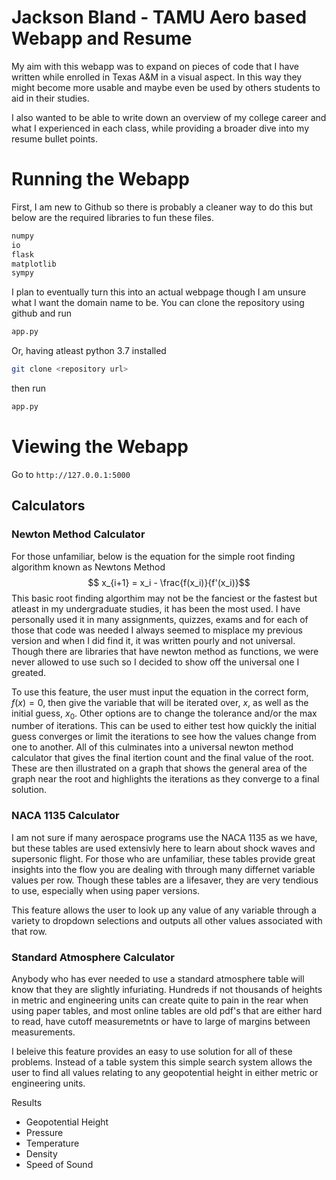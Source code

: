 # Jackson Bland - TAMU Aero based Webapp and Resume
My aim with this webapp was to expand on pieces of code that I have written while enrolled in Texas A&M in a visual aspect. In this way they might become more usable and maybe even be used by others students to aid in their studies. 

I also wanted to be able to write down an overview of my college career and what I experienced in each class, while providing a broader dive into my resume bullet points.
# Running the Webapp
First, I am new to Github so there is probably a cleaner way to do this but below are the required libraries to fun these files.
```py
numpy
io
flask
matplotlib
sympy
```
I plan to eventually turn this into an actual webpage though I am unsure what I want the domain name to be. You can clone the repository using github and run 
```bash
app.py 
```
Or, having atleast python 3.7 installed
```bash
git clone <repository url>
```
then run
```bash
app.py 
```
# Viewing the Webapp
Go to `http://127.0.0.1:5000`

## Calculators
### Newton Method Calculator
For those unfamiliar, below is the equation for the simple root finding algorithm known as Newtons Method
$$ x_{i+1} = x_i - \frac{f(x_i)}{f'(x_i)}$$
This basic root finding algorthim may not be the fanciest or the fastest but atleast in my undergraduate studies, it has been the most used. I have personally used it in many assignments, quizzes, exams and for each of those that code was needed I always seemed to misplace my previous version and when I did find it, it was written pourly and not universal. Though there are libraries that have newton method as functions, we were never allowed to use such so I decided to show off the universal one I greated.

To use this feature, the user must input the equation in the correct form, $f(x)=0$, then give the variable that will be iterated over, $x$, as well as the initial guess, $x_0$. Other options are to change the tolerance and/or the max number of iterations. This can be used to either test how quickly the initial guess converges or limit the iterations to see how the values change from one to another. All of this culminates into a universal newton method calculator that gives the final itertion count and the final value of the root. These are then illustrated on a graph that shows the general area of the graph near the root and highlights the iterations as they converge to a final solution. 


### NACA 1135 Calculator
I am not sure if many aerospace programs use the NACA 1135 as we have, but these tables are used extensivly here to learn about shock waves and supersonic flight. For those who are unfamiliar, these tables provide great insights into the flow you are dealing with through many differnet variable values per row. Though these tables are a lifesaver, they are very tendious to use, especially when using paper versions. 

This feature allows the user to look up any value of any variable through a variety to dropdown selections and outputs all other values associated with that row. 

### Standard Atmosphere Calculator

Anybody who has ever needed to use a standard atmosphere table will know that they are slightly infuriating. Hundreds if not thousands of heights in metric and engineering units can create quite to pain in the rear when using paper tables, and most online tables are old pdf's that are either hard to read, have cutoff measuremetnts or have to large of margins between measurements. 

I beleive this feature provides an easy to use solution for all of these problems. Instead of a table system this simple search system allows the user to find all values relating to any geopotential height in either metric or engineering units.

Results
- Geopotential Height
- Pressure
- Temperature
- Density
- Speed of Sound
